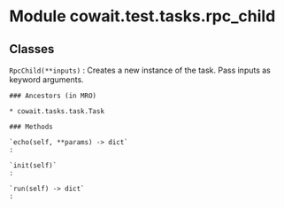 Module cowait.test.tasks.rpc_child
==================================

Classes
-------

`RpcChild(**inputs)`
:   Creates a new instance of the task. Pass inputs as keyword arguments.

    ### Ancestors (in MRO)

    * cowait.tasks.task.Task

    ### Methods

    `echo(self, **params) ‑> dict`
    :

    `init(self)`
    :

    `run(self) ‑> dict`
    :